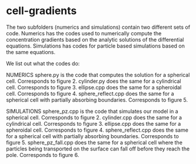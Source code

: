 # cell-gradients
 
The two subfolders (numerics and simulations) contain two different sets of code. Numerics has the codes used to numerically compute the concentration gradients based on the analytic solutions of the differential equations. Simulations has codes for particle based simulations based on the same equations.

We list out what the codes do:

NUMERICS
sphere.py is the code that computes the solution for a spherical cell. Corresponds to figure 2.
cylinder.py does the same for a cylindrical cell. Corresponds to figure 3.
ellipse.cpp does the same for a spheroidal cell. Corresponds to figure 4.
sphere_reflect.cpp does the same for a spherical cell with partially absorbing boundaries. Corresponds to figure 5.

SIMULATIONS
sphere_pz.cpp is the code that simulates our model in a spherical cell. Corresponds to figure 2.
cylinder.cpp does the same for a cylindrical cell. Corresponds to figure 3.
ellipse.cpp does the same for a spheroidal cell. Corresponds to figure 4.
sphere_reflect.cpp does the same for a spherical cell with partially absorbing boundaries. Corresponds to figure 5.
sphere_pz_fall.cpp does the same for a spherical cell where the particles being transported on the surface can fall off before they reach the pole. Corresponds to figure 6.
